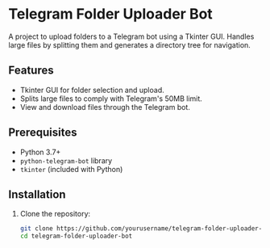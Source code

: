 # Telegram Folder Uploader Bot

A project to upload folders to a Telegram bot using a Tkinter GUI. Handles large files by splitting them and generates a directory tree for navigation.

## Features

- Tkinter GUI for folder selection and upload.
- Splits large files to comply with Telegram's 50MB limit.
- View and download files through the Telegram bot.

## Prerequisites

- Python 3.7+
- `python-telegram-bot` library
- `tkinter` (included with Python)

## Installation

1. Clone the repository:

   ```bash
   git clone https://github.com/yourusername/telegram-folder-uploader-bot.git
   cd telegram-folder-uploader-bot
